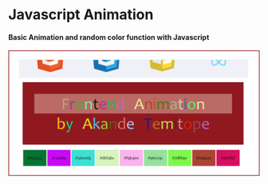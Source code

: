 # Javascript Animation

#### Basic Animation and random color function with Javascript
 
<a src='https://github.com/Topmark1/Javascript-Animation/settings/pages'>![Animation](https://github.com/Topmark1/Javascript-Animation/blob/master/Capture1.PNG)</a>
